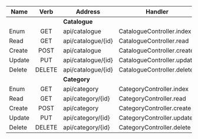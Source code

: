 | Name   |  Verb  | Address            | Handler                    |
| ------ | :----: | ------------------ | -------------------------- |
|        |        | **Catalogue**      |
| Enum   |  GET   | api/catalogue      | CatalogueController.index  |
| Read   |  GET   | api/catalogue/{id} | CatalogueController.read   |
| Create |  POST  | api/catalogue      | CatalogueController.create |
| Update |  PUT   | api/catalogue/{id} | CatalogueController.update |
| Delete | DELETE | api/catalogue/{id} | CatalogueController.delete |
|        |        | **Category**       |
| Enum   |  GET   | api/category       | CategoryController.index   |
| Read   |  GET   | api/category/{id}  | CategoryController.read    |
| Create |  POST  | api/category       | CategoryController.create  |
| Update |  PUT   | api/category/{id}  | CategoryController.update  |
| Delete | DELETE | api/category/{id}  | CategoryController.delete  |
